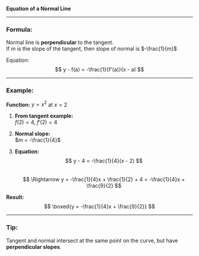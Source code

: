 **Equation of a Normal Line**  

---

### Formula:  
Normal line is **perpendicular** to the tangent.  
If $m$ is the slope of the tangent, then slope of normal is $-\frac{1}{m}$  

Equation:  
$$
y - f(a) = -\frac{1}{f'(a)}(x - a)
$$  

---

### Example:  
**Function:** $y = x^2$ at $x = 2$  

1. **From tangent example:**  
   $f(2) = 4$, $f'(2) = 4$  

2. **Normal slope:**  
   $m = -\frac{1}{4}$  

3. **Equation:**  
   $$
   y - 4 = -\frac{1}{4}(x - 2)
   $$  
   $$
   \Rightarrow y = -\frac{1}{4}x + \frac{1}{2} + 4 = -\frac{1}{4}x + \frac{9}{2}
   $$  

**Result:**  
$$
\boxed{y = -\frac{1}{4}x + \frac{9}{2}}
$$  

---

### Tip:  
Tangent and normal intersect at the same point on the curve, but have **perpendicular slopes**.
